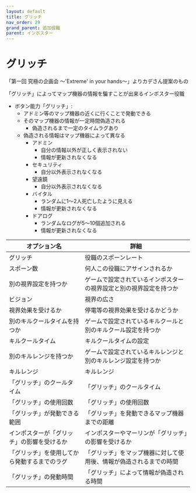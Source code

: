 ```yaml
---
layout: default
title: グリッチ
nav_order: 29
grand_parent: 追加役職
parent: インポスター
---
```


# グリッチ

「第一回 究極の企画会  ～'Extreme' in your hands～」よりカデさん提案のもの

「グリッチ」によってマップ機器の情報を騙すことが出来るインポスター役職

- ボタン能力「グリッチ」:
  - アドミン等のマップ機器の近くに行くことで発動できる
  - そのマップ機器の情報が一定時間偽造される
    - 偽造されるまで一定のタイムラグあり
  - 偽造される情報はマップ機器によって異なる
    - アドミン
      - 自分の情報以外が正しく表示されない
      - 情報が更新されなくなる
    - セキュリティ
      - 自分以外表示されなくなる
    - 望遠鏡
      - 自分以外表示されなくなる
    - バイタル
      - ランダムに1～2人死亡したように見える
      - 情報が更新されなくなる
    - ドアログ
      - ランダムなログが5～10個追加される
      - 情報が更新されなくなる

|  オプション名 |  詳細  |
| ---- | ---- |
|  グリッチ  | 役職のスポーンレート |
|  スポーン数  | 何人この役職にアサインされるか |
|  別の視界設定を持つか  |  ゲームで設定されているインポスターの視界設定と別の視界設定を持つか  |
|  ビジョン  |  視界の広さ  |
|  視界効果を受けるか  |  停電等の視界効果を受けるかどうか  |
|  別のキルクールタイムを持つか  | ゲームで設定されているキルクールと別のキルクール設定を持つか |
|  キルクールタイム  |  キルクールタイムの設定  |
|  別のキルレンジを持つか  |  ゲームで設定されているキルレンジと別のキルレンジ設定を持つか  |
|  キルレンジ  |  キルレンジ  |
|  「グリッチ」のクールタイム  |  「グリッチ」のクールタイム  |
|  「グリッチ」の使用回数  | 「グリッチ」の使用回数  |
|  「グリッチ」が発動できる範囲  | 「グリッチ」を発動できるマップ機器までの距離  |
|  インポスターが「グリッチ」の影響を受けるか  | インポスターやマーリンが「グリッチ」の影響を受けるか  |
|  「グリッチ」を使用してから発動するまでのラグ | 「グリッチ」をマップ機器に対して使用後、情報が偽造されるまでの時間  |
|  「グリッチ」の発動時間  | 「グリッチ」によって情報が偽造される時間  |